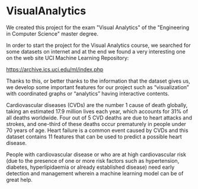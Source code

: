 # VisualAnalytics

We created this project for the exam "Visual Analytics" of the "Engineering in Computer Science" master degree.

In order to start the project for the Visual Analytics course, we searched for some datasets on internet and at the end we found a very interesting one on the web site UCI Machine Learning Repository:

https://archive.ics.uci.edu/ml/index.php

Thanks to this, or better thanks to the information that the dataset gives us, we develop some important features for our project such as “visualization” with coordinated graphs or “analytics” having interactive contents.

Cardiovascular diseases (CVDs) are the number 1 cause of death globally, taking an estimated 17.9 million lives each year, which accounts for 31% of all deaths worldwide. Four out of 5 CVD deaths are due to heart attacks and strokes, and one-third of these deaths occur prematurely in people under 70 years of age. Heart failure is a common event caused by CVDs and this dataset contains 11 features that can be used to predict a possible heart disease.

People with cardiovascular disease or who are at high cardiovascular risk (due to the presence of one or more risk factors such as hypertension, diabetes, hyperlipidaemia or already established disease) need early detection and management wherein a machine learning model can be of great help.
